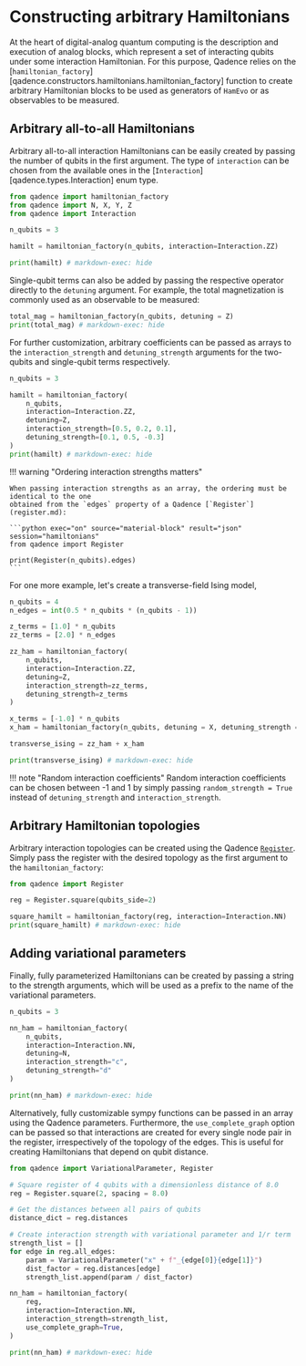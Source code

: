 # Constructing arbitrary Hamiltonians

At the heart of digital-analog quantum computing is the description and execution of analog blocks, which represent a set of interacting qubits under some interaction Hamiltonian.
For this purpose, Qadence relies on the [`hamiltonian_factory`][qadence.constructors.hamiltonians.hamiltonian_factory] function to create arbitrary Hamiltonian blocks to be used as generators of `HamEvo` or as observables to be measured.

## Arbitrary all-to-all Hamiltonians

Arbitrary all-to-all interaction Hamiltonians can be easily created by passing the number of qubits in the first argument. The type of `interaction` can be chosen from the available ones in the [`Interaction`][qadence.types.Interaction] enum type.

```python exec="on" source="material-block" result="json" session="hamiltonians"
from qadence import hamiltonian_factory
from qadence import N, X, Y, Z
from qadence import Interaction

n_qubits = 3

hamilt = hamiltonian_factory(n_qubits, interaction=Interaction.ZZ)

print(hamilt) # markdown-exec: hide
```

Single-qubit terms can also be added by passing the respective operator directly to the `detuning` argument. For example, the total magnetization is commonly used as an observable to be measured:

```python exec="on" source="material-block" result="json" session="hamiltonians"
total_mag = hamiltonian_factory(n_qubits, detuning = Z)
print(total_mag) # markdown-exec: hide
```

For further customization, arbitrary coefficients can be passed as arrays to the `interaction_strength` and `detuning_strength` arguments for the two-qubits and single-qubit terms respectively.

```python exec="on" source="material-block" result="json" session="hamiltonians"
n_qubits = 3

hamilt = hamiltonian_factory(
    n_qubits,
    interaction=Interaction.ZZ,
    detuning=Z,
    interaction_strength=[0.5, 0.2, 0.1],
    detuning_strength=[0.1, 0.5, -0.3]
)
print(hamilt) # markdown-exec: hide
```

!!! warning "Ordering interaction strengths matters"

	When passing interaction strengths as an array, the ordering must be identical to the one
	obtained from the `edges` property of a Qadence [`Register`](register.md):

	```python exec="on" source="material-block" result="json" session="hamiltonians"
	from qadence import Register

	print(Register(n_qubits).edges)
	```

For one more example, let's create a transverse-field Ising model,

```python exec="on" source="material-block" result="json" session="hamiltonians"
n_qubits = 4
n_edges = int(0.5 * n_qubits * (n_qubits - 1))

z_terms = [1.0] * n_qubits
zz_terms = [2.0] * n_edges

zz_ham = hamiltonian_factory(
    n_qubits,
    interaction=Interaction.ZZ,
    detuning=Z,
    interaction_strength=zz_terms,
    detuning_strength=z_terms
)

x_terms = [-1.0] * n_qubits
x_ham = hamiltonian_factory(n_qubits, detuning = X, detuning_strength = x_terms)

transverse_ising = zz_ham + x_ham

print(transverse_ising) # markdown-exec: hide
```

!!! note "Random interaction coefficients"
	Random interaction coefficients can be chosen between -1 and 1 by simply passing `random_strength = True` instead of `detuning_strength`
	and `interaction_strength`.


## Arbitrary Hamiltonian topologies

Arbitrary interaction topologies can be created using the Qadence [`Register`](register.md).
Simply pass the register with the desired topology as the first argument to the `hamiltonian_factory`:

```python exec="on" source="material-block" result="json" session="hamiltonians"
from qadence import Register

reg = Register.square(qubits_side=2)

square_hamilt = hamiltonian_factory(reg, interaction=Interaction.NN)
print(square_hamilt) # markdown-exec: hide
```


## Adding variational parameters

Finally, fully parameterized Hamiltonians can be created by passing a string to the strength arguments,
which will be used as a prefix to the name of the variational parameters.

```python exec="on" source="material-block" result="json" session="hamiltonians"
n_qubits = 3

nn_ham = hamiltonian_factory(
    n_qubits,
    interaction=Interaction.NN,
    detuning=N,
    interaction_strength="c",
    detuning_strength="d"
)

print(nn_ham) # markdown-exec: hide
```

Alternatively, fully customizable sympy functions can be passed in an array using the Qadence parameters.
Furthermore, the `use_complete_graph` option can be passed so that interactions are created for every single
node pair in the register, irrespectively of the topology of the edges. This is useful for creating Hamiltonians
that depend on qubit distance.

```python exec="on" source="material-block" result="json" session="hamiltonians"
from qadence import VariationalParameter, Register

# Square register of 4 qubits with a dimensionless distance of 8.0
reg = Register.square(2, spacing = 8.0)

# Get the distances between all pairs of qubits
distance_dict = reg.distances

# Create interaction strength with variational parameter and 1/r term
strength_list = []
for edge in reg.all_edges:
    param = VariationalParameter("x" + f"_{edge[0]}{edge[1]}")
    dist_factor = reg.distances[edge]
    strength_list.append(param / dist_factor)

nn_ham = hamiltonian_factory(
    reg,
    interaction=Interaction.NN,
    interaction_strength=strength_list,
    use_complete_graph=True,
)

print(nn_ham) # markdown-exec: hide
```
